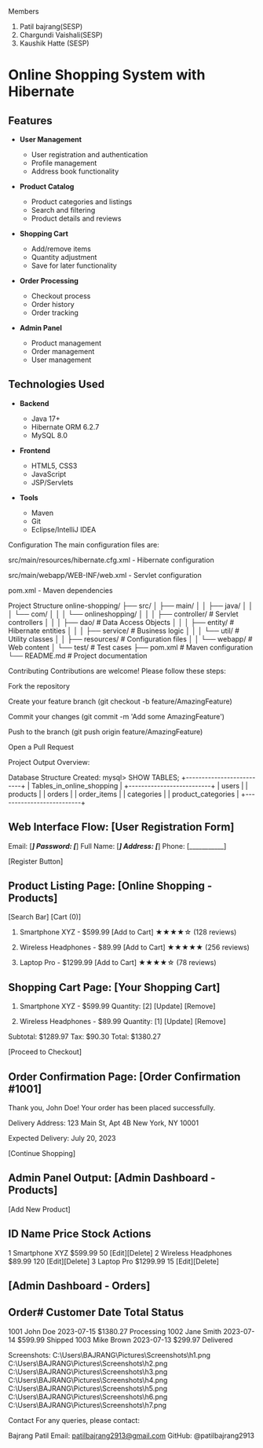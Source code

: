 Members 
1. Patil bajrang(SESP)
2. Chargundi Vaishali(SESP)
3. Kaushik Hatte (SESP)

#  Online Shopping System with Hibernate

## Features
- **User Management**
  - User registration and authentication
  - Profile management
  - Address book functionality

- **Product Catalog**
  - Product categories and listings
  - Search and filtering
  - Product details and reviews

- **Shopping Cart**
  - Add/remove items
  - Quantity adjustment
  - Save for later functionality

- **Order Processing**
  - Checkout process
  - Order history
  - Order tracking

- **Admin Panel**
  - Product management
  - Order management
  - User management
 
## Technologies Used

- **Backend**
  - Java 17+
  - Hibernate ORM 6.2.7
  - MySQL 8.0

- **Frontend**
  - HTML5, CSS3
  - JavaScript
  - JSP/Servlets

- **Tools**
  - Maven
  - Git
  - Eclipse/IntelliJ IDEA

Configuration
The main configuration files are:

src/main/resources/hibernate.cfg.xml - Hibernate configuration

src/main/webapp/WEB-INF/web.xml - Servlet configuration

pom.xml - Maven dependencies

Project Structure
online-shopping/
├── src/
│   ├── main/
│   │   ├── java/
│   │   │   └── com/
│   │   │       └── onlineshopping/
│   │   │           ├── controller/      # Servlet controllers
│   │   │           ├── dao/             # Data Access Objects
│   │   │           ├── entity/          # Hibernate entities
│   │   │           ├── service/         # Business logic
│   │   │           └── util/            # Utility classes
│   │   ├── resources/                   # Configuration files
│   │   └── webapp/                      # Web content
│   └── test/                            # Test cases
├── pom.xml                              # Maven configuration
└── README.md                            # Project documentation

Contributing
Contributions are welcome! Please follow these steps:

Fork the repository

Create your feature branch (git checkout -b feature/AmazingFeature)

Commit your changes (git commit -m 'Add some AmazingFeature')

Push to the branch (git push origin feature/AmazingFeature)

Open a Pull Request


Project Output Overview:

Database Structure Created:
mysql> SHOW TABLES;
+--------------------------+
| Tables_in_online_shopping |
+--------------------------+
| users                    |
| products                 |
| orders                   |
| order_items              |
| categories               |
| product_categories       |
+--------------------------+

Web Interface Flow:
 [User Registration Form]
---------------------------------
Email:        [___________]
Password:     [___________]
Full Name:    [___________]
Address:      [___________]
Phone:        [___________]

[Register Button]

Product Listing Page:
[Online Shopping - Products]
---------------------------------
[Search Bar] [Cart (0)]

1. Smartphone XYZ - $599.99 [Add to Cart]
   ★★★★☆ (128 reviews)
   
2. Wireless Headphones - $89.99 [Add to Cart]
   ★★★★★ (256 reviews)

3. Laptop Pro - $1299.99 [Add to Cart]
   ★★★★☆ (78 reviews)

Shopping Cart Page:
[Your Shopping Cart]
---------------------------------
1. Smartphone XYZ - $599.99
   Quantity: [2] [Update] [Remove]
   
2. Wireless Headphones - $89.99
   Quantity: [1] [Update] [Remove]

Subtotal: $1289.97
Tax: $90.30
Total: $1380.27

[Proceed to Checkout]

Order Confirmation Page:
[Order Confirmation #1001]
---------------------------------
Thank you, John Doe!
Your order has been placed successfully.

Delivery Address:
123 Main St, Apt 4B
New York, NY 10001

Expected Delivery: July 20, 2023

[Continue Shopping]

Admin Panel Output:
[Admin Dashboard - Products]
---------------------------------
[Add New Product]

ID  Name                Price    Stock  Actions
------------------------------------------------
1   Smartphone XYZ      $599.99   50    [Edit][Delete]
2   Wireless Headphones $89.99    120   [Edit][Delete]
3   Laptop Pro         $1299.99   15    [Edit][Delete]

[Admin Dashboard - Orders]
---------------------------------
Order#  Customer         Date        Total    Status
----------------------------------------------------
1001    John Doe     2023-07-15   $1380.27  Processing
1002    Jane Smith   2023-07-14    $599.99  Shipped
1003    Mike Brown   2023-07-13    $299.97  Delivered

Screenshots:
C:\Users\BAJRANG\Pictures\Screenshots\h1.png
C:\Users\BAJRANG\Pictures\Screenshots\h2.png
C:\Users\BAJRANG\Pictures\Screenshots\h3.png
C:\Users\BAJRANG\Pictures\Screenshots\h4.png
C:\Users\BAJRANG\Pictures\Screenshots\h5.png
C:\Users\BAJRANG\Pictures\Screenshots\h6.png
C:\Users\BAJRANG\Pictures\Screenshots\h7.png




Contact
For any queries, please contact:

Bajrang Patil
Email: patilbajrang2913@gmail.com
GitHub: @patilbajrang2913
